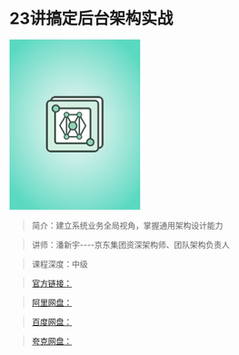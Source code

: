 # 23讲搞定后台架构实战

![img](../../assets/Ciqc1F_x026ACJ7pAABVr90gRM0877.png)

> 简介：建立系统业务全局视角，掌握通用架构设计能力

> 讲师：潘新宇----京东集团资深架构师、团队架构负责人

> 课程深度：中级

> [官方链接：]()

> [阿里网盘：]()

> [百度网盘：]()

> [夸克网盘：]()
